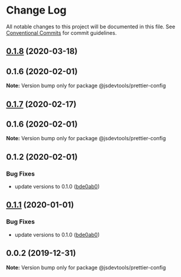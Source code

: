 # Change Log

All notable changes to this project will be documented in this file.
See [Conventional Commits](https://conventionalcommits.org) for commit guidelines.

## [0.1.8](https://github.com/jsdevtools/jsdevtools/compare/@jsdevtools/prettier-config@0.1.1...@jsdevtools/prettier-config@0.1.8) (2020-03-18)



## 0.1.6 (2020-02-01)

**Note:** Version bump only for package @jsdevtools/prettier-config





## [0.1.7](https://github.com/jsdevtools/jsdevtools/compare/@jsdevtools/prettier-config@0.1.2...@jsdevtools/prettier-config@0.1.7) (2020-02-17)



## 0.1.6 (2020-02-01)

**Note:** Version bump only for package @jsdevtools/prettier-config





## 0.1.2 (2020-02-01)


### Bug Fixes

* update versions to 0.1.0 ([bde0ab0](https://github.com/jsdevtools/monorepo-template/commit/bde0ab0))





## [0.1.1](https://github.com/jsdevtools/monorepo-template/compare/@jsdevtools/prettier-config@0.0.2...@jsdevtools/prettier-config@0.1.1) (2020-01-01)


### Bug Fixes

* update versions to 0.1.0 ([bde0ab0](https://github.com/jsdevtools/monorepo-template/commit/bde0ab0b8db2f88f37202a18670c7b86efc40453))





## 0.0.2 (2019-12-31)

**Note:** Version bump only for package @jsdevtools/prettier-config
